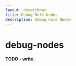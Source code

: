 ```yaml
---
layout: docwithnav
title: Debug Rule Nodes
description: Debug Rule Nodes
---
```


# debug-nodes

**TODO - write**.

